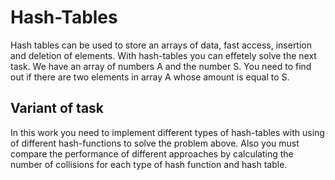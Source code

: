 # Hash-Tables
Hash tables can be used to store an arrays of data, fast access, insertion and 
deletion of elements. With hash-tables you can effetely solve the next task. 
We have an array of numbers A and the number S. You need to find out if there
are two elements in array A whose amount is equal to S. 

## Variant of task
In this work you need to implement different types of hash-tables with using 
of  different hash-functions to solve the problem above. Also you must 
compare the performance of different approaches by calculating the number of
collisions for each type of hash function and hash table.
